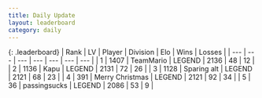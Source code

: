 ```yaml
---
title: Daily Update
layout: leaderboard
category: daily
---
```


{: .leaderboard}
| Rank | LV | Player | Division | Elo | Wins | Losses |
| --- | --- | --- | --- | --- | --- | --- |
| <span data-change="7">1</span> | 1407 | <span title="ID: 164871">TeamMario</span> | LEGEND | <span data-change="67">2136</span> | <span data-change="10">48</span> | <span data-change="0">12</span> |
| <span data-change="1">2</span> | 1136 | <span title="ID: 204953">Kapu</span> | LEGEND | <span data-change="13">2131</span> | <span data-change="2">72</span> | <span data-change="0">26</span> |
| <span data-change="-1">3</span> | 1128 | <span title="ID: 203132">Sparing alt</span> | LEGEND | <span data-change="-5">2121</span> | <span data-change="12">68</span> | <span data-change="5">23</span> |
| <span data-change="-3">4</span> | 391 | <span title="ID: 382502">Merry Christmas</span> | LEGEND | <span data-change="-13">2121</span> | <span data-change="0">92</span> | <span data-change="1">34</span> |
| <span data-change="0">5</span> | 36 | <span title="ID: 337821">passingsucks</span> | LEGEND | <span data-change="0">2086</span> | <span data-change="0">53</span> | <span data-change="0">9</span> |